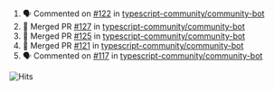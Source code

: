 <!--START_SECTION:activity-->
1. 🗣 Commented on [#122](https://github.com/typescript-community/community-bot/issues/122) in [typescript-community/community-bot](https://github.com/typescript-community/community-bot)
2. 🎉 Merged PR [#127](https://github.com/typescript-community/community-bot/pull/127) in [typescript-community/community-bot](https://github.com/typescript-community/community-bot)
3. 🎉 Merged PR [#125](https://github.com/typescript-community/community-bot/pull/125) in [typescript-community/community-bot](https://github.com/typescript-community/community-bot)
4. 🎉 Merged PR [#121](https://github.com/typescript-community/community-bot/pull/121) in [typescript-community/community-bot](https://github.com/typescript-community/community-bot)
5. 🗣 Commented on [#117](https://github.com/typescript-community/community-bot/issues/117) in [typescript-community/community-bot](https://github.com/typescript-community/community-bot)
<!--END_SECTION:activity-->

![Hits](https://hitcounter.pythonanywhere.com/count/tag.svg?url=https%3A%2F%2Fgithub.com%2Frobertwestbury)

